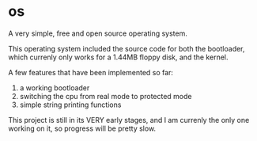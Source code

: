 os
==

A very simple, free and open source operating system.

This operating system included the source code for both the bootloader, which currenly only works
for a 1.44MB floppy disk, and the kernel.

A few features that have been implemented so far:
1) a working bootloader
2) switching the cpu from real mode to protected mode
3) simple string printing functions

This project is still in its VERY early stages, and I am currenly the only one working on it, so progress
will be pretty slow.
